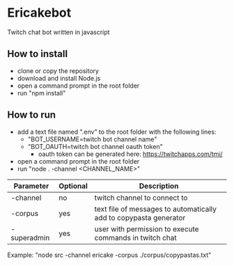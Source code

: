# Ericakebot
Twitch chat bot written in javascript

## How to install
* clone or copy the repository
* download and install Node.js
* open a command prompt in the root folder
* run "npm install"

## How to run
* add a text file named ".env" to the root folder with the following lines:
    * "BOT_USERNAME=twitch bot channel name"
    * "BOT_OAUTH=twitch bot channel oauth token"
        * oauth token can be generated here: https://twitchapps.com/tmi/
* open a command prompt in the root folder
* run "node . -channel <CHANNEL_NAME>"

| Parameter | Optional | Description |
| --- | --- | --- |
| -channel | no | twitch channel to connect to |
| -corpus | yes | text file of messages to automatically add to copypasta generator |
| -superadmin | yes | user with permission to execute commands in twitch chat |

Example: "node src -channel ericake -corpus ./corpus/copypastas.txt"
